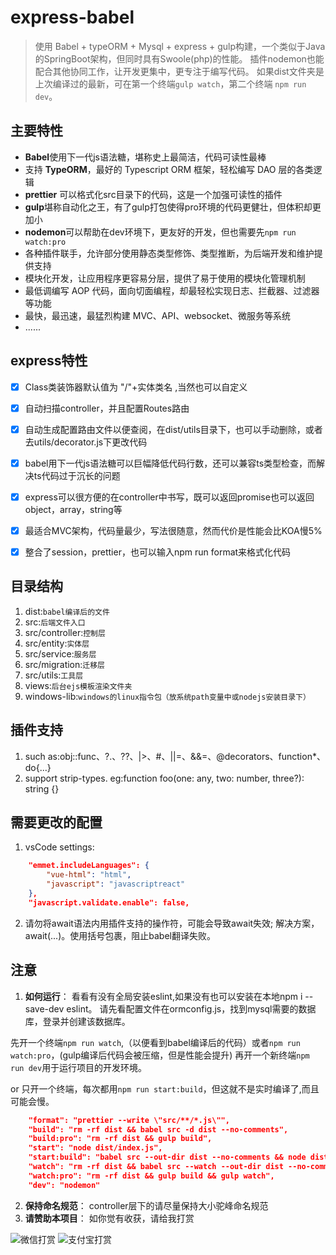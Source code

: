 # **express-babel**
> 使用 Babel + typeORM + Mysql + express + gulp构建，一个类似于Java的SpringBoot架构，但同时具有Swoole(php)的性能。
> 插件nodemon也能配合其他协同工作，让开发更集中，更专注于编写代码。
> 如果dist文件夹是上次编译过的最新，可在第一个终端`gulp watch`，第二个终端 `npm run dev`。

## 主要特性
- **Babel**使用下一代js语法糖，堪称史上最简洁，代码可读性最棒
- 支持 **TypeORM**，最好的 Typescript ORM 框架，轻松编写 DAO 层的各类逻辑
- **prettier** 可以格式化src目录下的代码，这是一个加强可读性的插件
- **gulp**堪称自动化之王，有了gulp打包使得pro环境的代码更健壮，但体积却更加小
- **nodemon**可以帮助在dev环境下，更友好的开发，但也需要先`npm run watch:pro`
- 各种插件联手，允许部分使用静态类型修饰、类型推断，为后端开发和维护提供支持
- 模块化开发，让应用程序更容易分层，提供了易于使用的模块化管理机制
- 最低调编写 AOP 代码，面向切面编程，却最轻松实现日志、拦截器、过滤器等功能
- 最快，最迅速，最猛烈构建 MVC、API、websocket、微服务等系统
- ......

## express特性
- [x] Class类装饰器默认值为 "/"+实体类名 ,当然也可以自定义
- [x] 自动扫描controller，并且配置Routes路由
- [x] 自动生成配置路由文件以便查阅，在dist/utils目录下，也可以手动删除，或者去utils/decorator.js下更改代码
- [x] babel用下一代js语法糖可以巨幅降低代码行数，还可以兼容ts类型检查，而解决ts代码过于沉长的问题
- [x] express可以很方便的在controller中书写，既可以返回promise也可以返回object，array，string等
- [x] 最适合MVC架构，代码量最少，写法很随意，然而代价是性能会比KOA慢5%
- [x] 整合了session，prettier，也可以输入npm run format来格式化代码


## 目录结构
1. dist:`babel编译后的文件`
2. src:`后端文件入口`
3. src/controller:`控制层`
4. src/entity:`实体层`
5. src/service:`服务层`
6. src/migration:`迁移层`
7. src/utils:`工具层`
8. views:`后台ejs模板渲染文件夹`
9. windows-lib:`windows的linux指令包（放系统path变量中或nodejs安装目录下）`

## 插件支持
1. such as:obj::func、?.、??、|>、#、||=、&&=、@decorators、function*、do{...}
2. support strip-types. eg:function foo(one: any, two: number, three?): string {}


## 需要更改的配置
1. vsCode settings:
```json
    "emmet.includeLanguages": {
        "vue-html": "html",
        "javascript": "javascriptreact"
    },
    "javascript.validate.enable": false,
```
2. 请勿将await语法内用插件支持的操作符，可能会导致await失效;
解决方案，await(...)。使用括号包裹，阻止babel翻译失败。

## 注意
1. **如何运行**：
看看有没有全局安装eslint,如果没有也可以安装在本地npm i --save-dev eslint。
请先看配置文件在ormconfig.js，找到mysql需要的数据库，登录并创建该数据库。

先开一个终端`npm run watch`,（以便看到babel编译后的代码）或者`npm run watch:pro`，(gulp编译后代码会被压缩，但是性能会提升)
再开一个新终端`npm run dev`用于运行项目的开发环境。

or
只开一个终端，每次都用`npm run start:build`，但这就不是实时编译了,而且可能会慢。
```json
    "format": "prettier --write \"src/**/*.js\"",
    "build": "rm -rf dist && babel src -d dist --no-comments",
    "build:pro": "rm -rf dist && gulp build",
    "start": "node dist/index.js",
    "start:build": "babel src --out-dir dist --no-comments && node dist/index.js",
    "watch": "rm -rf dist && babel src --watch --out-dir dist --no-comments",
    "watch:pro": "rm -rf dist && gulp build && gulp watch",
    "dev": "nodemon"
```
2. **保持命名规范**：
controller层下的请尽量保持大小驼峰命名规范
3. **请赞助本项目**：
如你觉有收获，请给我打赏

![微信打赏](http://www.91huanwei.com/1.jpg)
![支付宝打赏](http://www.91huanwei.com/0.jpg)